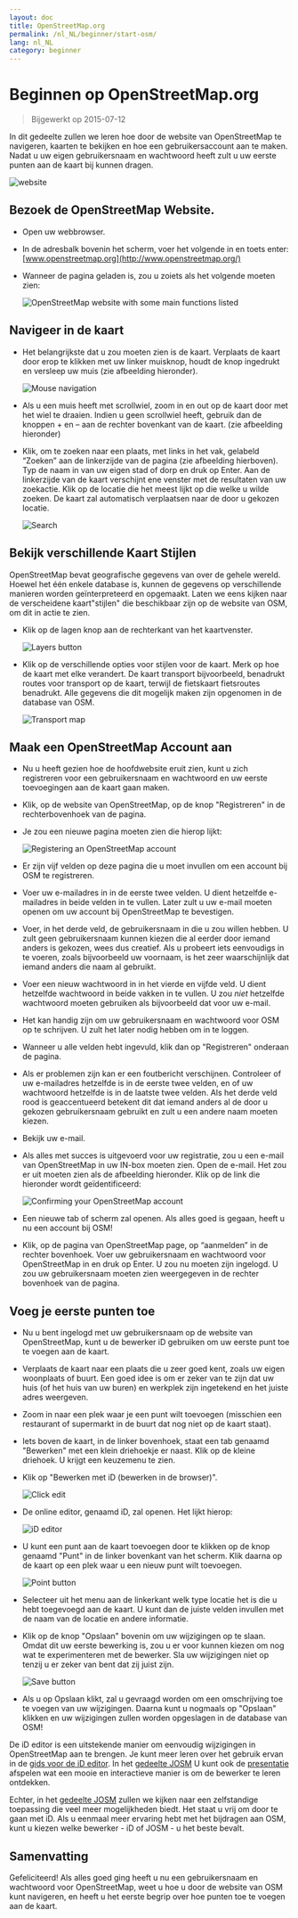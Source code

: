 ```yaml
---
layout: doc
title: OpenStreetMap.org
permalink: /nl_NL/beginner/start-osm/
lang: nl_NL
category: beginner
---
```


Beginnen op OpenStreetMap.org
====================================

> Bijgewerkt op 2015-07-12  

In dit gedeelte zullen we leren hoe door de website van OpenStreetMap te navigeren, kaarten te bekijken en hoe een gebruikersaccount aan te maken. Nadat u uw eigen gebruikersnaam en wachtwoord heeft zult u uw eerste punten aan de kaart bij kunnen dragen.

![website][]

Bezoek de OpenStreetMap Website.
-------------------------------

- Open uw webbrowser.
- In de adresbalk bovenin het scherm, voer het volgende in en toets enter:
    [www.openstreetmap.org](http://www.openstreetmap.org/)
- Wanneer de pagina geladen is, zou u zoiets als het volgende moeten zien:

    ![OpenStreetMap website with some main functions listed][]

Navigeer in de kaart
----------------

-   Het belangrijkste dat u zou moeten zien is de kaart. Verplaats de kaart door erop te klikken met uw linker muisknop, houdt de knop ingedrukt en versleep uw muis (zie afbeelding hieronder).

    ![Mouse navigation][]

-   Als u een muis heeft met scrollwiel, zoom in en out op de kaart door met het wiel te draaien. Indien u geen scrollwiel heeft, gebruik dan de knoppen + en –  aan de rechter bovenkant van de kaart. (zie afbeelding hieronder)
-   Klik, om te zoeken naar een plaats, met links in het vak, gelabeld “Zoeken” aan de linkerzijde van de pagina (zie afbeelding hierboven). Typ de naam in van uw eigen stad of dorp en druk op Enter. Aan de linkerzijde van de kaart verschijnt ene venster met de resultaten van uw zoekactie. Klik op de locatie die het meest lijkt op die welke u wilde zoeken. De kaart zal automatisch verplaatsen naar de door u gekozen locatie.

    ![Search][]
   

Bekijk verschillende Kaart Stijlen
------------------------

OpenStreetMap bevat geografische gegevens van over de gehele wereld. Hoewel het één enkele database is, kunnen de gegevens op verschillende manieren worden geïnterpreteerd en opgemaakt. Laten we eens kijken naar de verscheidene kaart"stijlen" die beschikbaar zijn op de website van OSM, om dit in actie te zien.

- Klik op de lagen knop aan de rechterkant van het kaartvenster.

    ![Layers button][]

-   Klik op de verschillende opties voor stijlen voor de kaart. Merk op hoe de kaart met elke verandert. De kaart transport bijvoorbeeld, benadrukt routes voor transport op de kaart, terwijl de fietskaart fietsroutes benadrukt. Alle gegevens die dit mogelijk maken zijn opgenomen in de database van OSM.

    ![Transport map][]

Maak een OpenStreetMap Account aan
-------------------------------

- Nu u heeft gezien hoe de hoofdwebsite eruit zien, kunt u zich registreren voor een gebruikersnaam en wachtwoord en uw eerste toevoegingen aan de kaart gaan maken. 
- Klik, op de website van OpenStreetMap, op de knop "Registreren" in de rechterbovenhoek van de pagina.
- Je zou een nieuwe pagina moeten zien die hierop lijkt:

    ![Registering an OpenStreetMap account][]

- Er zijn vijf velden op deze pagina die u moet invullen om een account bij OSM te registreren.
-   Voer uw e-mailadres in in de eerste twee velden. U dient hetzelfde e-mailadres in beide velden in te vullen. Later zult u uw e-mail moeten openen om uw account bij OpenStreetMap te bevestigen.
-   Voer, in het derde veld, de gebruikersnaam in die u zou willen hebben. U zult geen gebruikersnaam kunnen kiezen die al eerder door iemand anders is gekozen, wees dus creatief. Als u probeert iets eenvoudigs in te voeren, zoals bijvoorbeeld uw voornaam, is het zeer waarschijnlijk dat iemand anders die naam al gebruikt.
-   Voer een nieuw wachtwoord in in het vierde en vijfde veld. U dient hetzelfde wachtwoord in beide vakken in te vullen. U zou *niet* hetzelfde wachtwoord moeten gebruiken als bijvoorbeeld dat voor uw e-mail.
- Het kan handig zijn om uw gebruikersnaam en wachtwoord voor OSM op te schrijven. U zult het later nodig hebben om in te loggen.
- Wanneer u alle velden hebt ingevuld, klik dan op "Registreren" onderaan de pagina.
-   Als er problemen zijn kan er een foutbericht verschijnen. Controleer of uw e-mailadres hetzelfde is in de eerste twee velden, en of uw wachtwoord hetzelfde is in de laatste twee velden. Als het derde veld rood is geaccentueerd betekent dit dat iemand anders al de door u gekozen gebruikersnaam gebruikt en zult u een andere naam moeten kiezen.
-   Bekijk uw e-mail.
-   Als alles met succes is uitgevoerd voor uw registratie, zou u een e-mail van OpenStreetMap in uw IN-box moeten zien. Open de e-mail. Het zou er uit moeten zien als de afbeelding hieronder. Klik op de link die hieronder wordt geïdentificeerd:

    ![Confirming your OpenStreetMap account][]

-  Een nieuwe tab of scherm zal openen. Als alles goed is gegaan, heeft u nu een account bij OSM!
-   Klik, op de pagina van OpenStreetMap page, op “aanmelden” in de rechter bovenhoek. Voer uw gebruikersnaam en wachtwoord voor OpenStreetMap in en druk op Enter. U zou nu moeten zijn ingelogd. U zou uw gebruikersnaam moeten zien weergegeven in de rechter bovenhoek van de pagina.

Voeg je eerste punten toe
------------------------

-  Nu u bent ingelogd met uw gebruikersnaam op de website van OpenStreetMap, kunt u de bewerker iD gebruiken om uw eerste punt toe te voegen aan de kaart. 
-  Verplaats de kaart naar een plaats die u zeer goed kent, zoals uw eigen woonplaats of buurt. Een goed idee is om er zeker van te zijn dat uw huis (of het huis van uw buren) en werkplek zijn ingetekend en het juiste adres weergeven. 
- Zoom in naar een plek waar je een punt wilt toevoegen (misschien een restaurant of supermarkt in de buurt dat nog niet op de kaart staat).
-  Iets boven de kaart, in de linker bovenhoek, staat een tab genaamd "Bewerken" met een klein driehoekje er naast. Klik op de kleine driehoek. U krijgt een keuzemenu te zien.
- Klik op "Bewerken met iD (bewerken in de browser)".

    ![Click edit][]

- De online editor, genaamd iD, zal openen. Het lijkt hierop:

    ![iD editor][]

-  U kunt een punt aan de kaart toevoegen door te klikken op de knop genaamd "Punt" in de linker bovenkant van het scherm. Klik daarna op de kaart op een plek waar u een nieuw punt wilt toevoegen. 

    ![Point button][]    

-   Selecteer uit het menu aan de linkerkant welk type locatie het is die u hebt toegevoegd aan de kaart. U kunt dan de juiste velden invullen met de naam van de locatie en andere informatie.
-   Klik op de knop "Opslaan" bovenin om uw wijzigingen op te slaan. Omdat dit uw eerste bewerking is, zou u er voor kunnen kiezen om nog wat te experimenteren met de bewerker. Sla uw wijzigingen niet op tenzij u er zeker van bent dat zij juist zijn.

    ![Save button][]    

- Als u op Opslaan klikt, zal u gevraagd worden om een omschrijving toe te voegen van uw wijzigingen. Daarna kunt u nogmaals op "Opslaan" klikken en uw wijzigingen zullen worden opgeslagen in de database van OSM! 


De iD editor is een uitstekende manier om eenvoudig wijzigingen in OpenStreetMap aan te brengen. Je kunt meer leren over het gebruik ervan in de [gids voor de iD editor](/nl_NL/beginner/id-editor/). In het [gedeelte JOSM](/nl_NL/josm/) U kunt ook de [presentatie](http://www.openstreetmap.org/edit?editor=id#walkthrough=true) afspelen wat een mooie en interactieve manier is om de bewerker te leren ontdekken.

Echter, in het [gedeelte JOSM](/nl_NL/josm/) zullen we kijken naar een zelfstandige toepassing die veel meer mogelijkheden biedt.  Het staat u vrij om door te gaan met iD. Als u eenmaal meer ervaring hebt met het bijdragen aan OSM, kunt u kiezen welke bewerker - iD of JOSM - u het beste bevalt.

Samenvatting
-------

Gefeliciteerd! Als alles goed ging heeft u nu een gebruikersnaam en wachtwoord voor OpenStreetMap, weet u hoe u door de website van OSM kunt navigeren, en heeft u het eerste begrip over hoe punten toe te voegen aan de kaart.



[website]: /images/beginner/start-osm_website.png
[OpenStreetMap website with some main functions listed]: /images/beginner/osm-website-main-functions.png
[Mouse navigation]: /images/beginner/mouse-navigation.png
[Search]: /images/beginner/search.png
[Layers button]: /images/beginner/layers.png
[Transport map]: /images/beginner/transport-map.png
[Registering an OpenStreetMap account]: /images/beginner/registering-account.png
[Confirming your OpenStreetMap account]: /images/beginner/confirming-account.png
[Click edit]: /images/beginner/click-edit.png
[iD editor]: /images/beginner/id-editor.png
[Point button]: /images/beginner/point-button.png
[Save button]: /images/beginner/save-button.png
